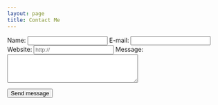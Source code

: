 ```yaml
---
layout: page
title: Contact Me
---
```


<form class="form-horizontal" action="https://vds.victor3d.com.br/fale_conosco/index.php" role="form" Name = "livro" Method = "POST">

Name: 
<input type="text" class="form-control" NAME = "nome" required>
E-mail:
<input type="email" class="form-control" NAME = "email" required>
Website:
<input type="url" placeholder="http://" NAME = "url">
Message:<textarea class="form-control" rows="4" cols="35" name="comment" required></textarea>

<button type="submit">Send message</button>


</form>
